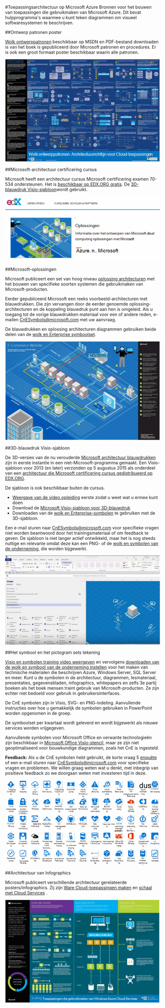 <properties 
    pageTitle="Toepassingsarchitectuur op Microsoft Azure | Microsoft Azure" 
    description="Overzicht architectuur die betrekking heeft op gemeenschappelijk ontwerppatronen" 
    services="" 
    documentationCenter="" 
    authors="Rboucher" 
    manager="jwhit" 
    editor="mattshel"/>

<tags 
    ms.service="multiple" 
    ms.workload="na" 
    ms.tgt_pltfrm="na" 
    ms.devlang="na" 
    ms.topic="article" 
    ms.date="09/13/2016" 
    ms.author="robb"/>

#<a name="application-architecture-on-microsoft-azure"></a>Toepassingsarchitectuur op Microsoft Azure
Bronnen voor het bouwen van toepassingen die gebruikmaken van Microsoft Azure. Dit bevat hulpprogramma's waarmee u kunt teken diagrammen om visueel softwaresystemen te beschrijven. 

##<a name="design-patterns-poster"></a>Ontwerp patronen poster

[Wolk ontwerppatronen](http://msdn.microsoft.com/library/dn568099.aspx) beschikbaar op MSDN en PDF-bestand downloaden is van het boek is gepubliceerd door Microsoft patronen en procedures. Er is ook een groot formaat poster beschikbaar waarin alle patronen. 

![patronen en procedures wolk patronen Poster](./media/architecture-overview/PnPPatternPosterThumb.jpg)

##<a name="microsoft-architecture-certification-course"></a>Microsoft-architectuur certificering cursus

Microsoft heeft een architectuur cursus Microsoft certificering examen 70-534 ondersteunen. Het is [beschikbaar op EDX.ORG gratis](https://www.edx.org/course/architecting-microsoft-azure-solutions-microsoft-dev205x).  De [3D-blauwdruk Visio-sjabloon](#3d-blueprint-visio-template)wordt gebruikt. 

![Architecture Microsoft certificering cursus](./media/architecture-overview/EDXCourse.png)


##<a name="microsoft-solutions"></a>Microsoft-oplossingen

Microsoft publiceert een set van hoog niveau [oplossing architecturen](http://aka.ms/azblueprints) met het bouwen van specifieke soorten systemen die gebruikmaken van Microsoft-producten. 

Eerder gepubliceerd Microsoft een reeks voorbeeld-architecturen met blauwdrukken. Die zijn vervangen door de eerder genoemde oplossing-architecturen en de koppeling blauwdruk punt aan hen is omgeleid. Als u toegang tot de vorige blauwdrukken materiaal voor een of andere reden, e-mailen [CnESymbols@microsoft.com](mailto:CnESymbols@microsoft.com) met uw aanvraag.   

De blauwdrukken en oplossing architecturen diagrammen gebruiken beide delen van de [wolk en Enterprise symboolset](#Drawing-symbol-and-icon-sets).   

![Microsoft-architectuur blauwdruk 3D-diagram](./media/architecture-overview/BluePrintThumb.jpg)



##<a name="3d-blueprint-visio-template"></a>3D-blauwdruk Visio-sjabloon

De 3D-versies van de nu verouderde [Microsoft architectuur blauwdrukken](http://aka.ms/azblueprints) zijn in eerste instantie in een niet-Microsoft-programma gemaakt. Een Visio-sjabloon voor 2013 (en later) verzonden op 5 augustus 2015 als onderdeel van een [architectuur die Microsoft certificering cursus gedistribueerd op EDX.ORG](#microsoft-architecture-certification-course).

De sjabloon is ook beschikbaar buiten de cursus. 

- [Weergave van de video opleiding](http://aka.ms/3dBlueprintTemplateVideo) eerste zodat u weet wat u ermee kunt doen   
- Download de [Microsoft Visio-sjabloon voor 3D-blauwdruk](http://aka.ms/3DBlueprintTemplate)
- Downloaden van de [wolk en Enterprise-symbolen](#drawing-symbol-and-icon-sets) te gebruiken met de 3D-sjabloon. 

Een e-mail sturen naar [CnESymbols@microsoft.com](mailto:CnESymbols@microsoft.com) voor specifieke vragen niet worden beantwoord door het trainingsmateriaal of om feedback te geven. De sjabloon is niet langer actief ontwikkeld, maar het is nog steeds nuttige en relevante omdat deze kan een PNG- of de [wolk en symbolen van de onderneming](#drawing-symbol-and-icon-sets), die worden bijgewerkt.  

![Microsoft Visio-sjabloon voor 3D-blauwdruk](./media/architecture-overview/3DBlueprintVisioTemplate.jpg)


##<a name="drawing-symbol-and-icon-sets"></a>Het symbool en het pictogram sets tekening 

[Visio en symbolen training video weergeven](http://aka.ms/CnESymbolsVideo) en vervolgens [downloaden van de wolk en symbool van de onderneming instellen](http://aka.ms/CnESymbols) voor het maken van technische materialen die beschrijven Azure, Windows Server, SQL Server en meer. Kunt u de symbolen in de architectuur, diagrammen, lesmateriaal, presentaties, gegevensbladen, infographics, whitepapers en zelfs 3e partij boeken als het boek mensen traint gebruik van Microsoft-producten. Ze zijn echter niet bedoeld voor gebruik in gebruikersinterfaces.

De CnE symbolen zijn in Visio, SVG- en PNG-indeling. Aanvullende instructies over hoe u gemakkelijk de symbolen gebruiken in PowerPoint worden opgenomen in de groep. 

De symboolset per kwartaal wordt geleverd en wordt bijgewerkt als nieuwe services worden vrijgegeven. 

Aanvullende symbolen voor Microsoft Office en verwante technologieën zijn beschikbaar in [Microsoft Office Visio-stencil](http://www.microsoft.com/en-us/download/details.aspx?id=35772), maar ze zijn niet geoptimaliseerd voor bouwkundige diagrammen, zoals het CnE is ingesteld.   

**Feedback:** Als u de CnE symbolen hebt gebruikt, de korte vraag 5 [enquête](http://aka.ms/azuresymbolssurveyv2) of een e-mail sturen naar [CnESymbols@microsoft.com](mailto:CnESymbols@microsoft.com) voor specifieke vragen en problemen. We willen graag weten wat u denkt, met inbegrip van positieve feedback zo we doorgaan weten met investeren tijd in deze. 

![Cloud-en Enterprise symboolpictogram](./media/architecture-overview/CnESymbols.png)

##<a name="architecture-infographics"></a>Architectuur van Infographics

Microsoft publiceert verschillende architectuur gerelateerde posters/infographics. Zij zijn [Ware Cloud-toepassingen maken](https://azure.microsoft.com/documentation/infographics/building-real-world-cloud-apps/) en [schaal met Cloud Services](https://azure.microsoft.com/documentation/infographics/cloud-services/) . 

![Azure architectuur Infographics](./media/architecture-overview/AzureArchInfographicThumb.jpg)
